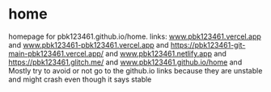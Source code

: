 # home
homepage for pbk123461.github.io/home. links: www.pbk123461.vercel.app and www.pbk123461-pbk123461.vercel.app and https://pbk123461-git-main-pbk123461.vercel.app/ and www.pbk123461.netlify.app and https://pbk123461.glitch.me/ and www.pbk123461.github.io/home and
Mostly try to avoid or not go to the github.io links because they are unstable and might crash even though it says stable
